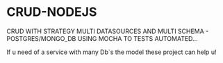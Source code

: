 # CRUD-NODEJS
CRUD WITH STRATEGY MULTI DATASOURCES AND MULTI SCHEMA - POSTGRES/MONGO_DB
USING MOCHA TO TESTS AUTOMATED...

If u need of a service with many Db`s the model these project can help u!
